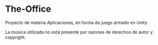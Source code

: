 # The-Office
Proyecto de materia Aplicaciones, en forma de juego armado en Unity

La música utilizada no está presente por razones de derechos de autor y copyright.
